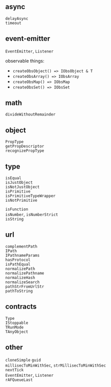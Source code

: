 ## async

`delayAsync`  
`timeout`

## event-emitter

`EventEmitter`, `Listener`

observable things:

- `createObsObject() => IObsObject & T`
- `createObsArray() => IObsArray`
- `createObsMap() => IObsMap`
- `createObsSet() => IObsSet`

## math

`divideWithoutRemainder`

## object

`PropType`  
`getPropDescriptor`  
`recognizePropType`

## type

`isEqual`  
`isJustObject`  
`isNotJustObject`  
`isPrimitive`  
`isPrimitiveTypeWrapper`  
`isNotPrimitive`

`isFunction`  
`isNumber`, `isNumberStrict`  
`isString`

## url

`complementPath`  
`IPath`  
`IPathnameParams`  
`hasProtocol`  
`isPathEqual`  
`normalizePath`  
`normalizePathname`  
`normalizeHash`  
`normalizeSearch`  
`pathStrFromUrlStr`  
`pathToString`

## contracts

`Type`  
`IStoppable`  
`TRunMode`  
`TAnyObject`

## other

`cloneSimple`
`guid`  
`millisecToMinWithSec`, `strMillisecToMinWithSec`  
`nextTick`  
`EventEmitter`, `Listener`  
`rAFQueueLast`
